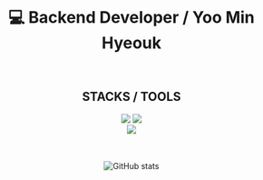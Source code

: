 <div align=center><h1> 💻 Backend Developer  /  Yoo Min Hyeouk </h1></div>

<br>

<div align=center><h2>STACKS / TOOLS</h2></div>

<div align=center> 
  
  <img src="https://img.shields.io/badge/python-3776AB?style=for-the-badge&logo=python&logoColor=white">
  <img src="https://img.shields.io/badge/FastAPI-009688?style=for-the-badge&logo=FastAPI&logoColor=white">
  
  <br>

  <img src="https://img.shields.io/badge/amazonaws-232F3E?style=for-the-badge&logo=amazonaws&logoColor=white">
  
  <br>
  <br>
  <br>
  
   ![GitHub stats](https://github-readme-stats.vercel.app/api?username=MinHyeouk&show_icons=true&theme=tokyonight)
  
</div>

